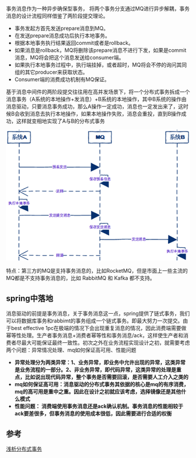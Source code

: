事务消息作为一种异步确保型事务， 将两个事务分支通过MQ进行异步解耦，事务消息的设计流程同样借鉴了两阶段提交理论。

- 事务发起方首先发送prepare消息到MQ。
- 在发送prepare消息成功后执行本地事务。
- 根据本地事务执行结果返回commit或者是rollback。
- 如果消息是rollback，MQ将删除该prepare消息不进行下发，如果是commit消息，MQ将会把这个消息发送给consumer端。
- 如果执行本地事务过程中，执行端挂掉，或者超时，MQ将会不停的询问其同组的其它producer来获取状态。
- Consumer端的消费成功机制有MQ保证。

基于消息中间件的两阶段提交往往用在高并发场景下，将一个分布式事务拆成一个消息事务（A系统的本地操作+发消息）+B系统的本地操作，其中B系统的操作由消息驱动，只要消息事务成功，那么A操作一定成功，消息也一定发出来了，这时候B会收到消息去执行本地操作，如果本地操作失败，消息会重投，直到B操作成功，这样就变相地实现了A与B的分布式事务

![](./img/消息驱动事务.png)

特点：第三方的MQ是支持事务消息的，比如RocketMQ，但是市面上一些主流的MQ都是不支持事务消息的，比如 RabbitMQ 和 Kafka 都不支持。

## spring中落地
消息驱动的前提是事务消息，关于事务消息这一点，spring提供了链式事务，我们可以将数据库事务和rabbimt的事务组成一个链式事务。即最大努力一次提交。由于best effective 1pc在极端的情况下会出现重复消息的情况，因此消费端需要做幂等性处理。生产者事务消息+消费者幂等性和事务消息/ack，这样使生产者和消费者尽最大可能保证最终一致性。初次之外在业务流程实现设计之初，就需要考虑两个问题：异常情况处理、mq如何保证高可用、性能问题
- **异常处理分为两类异常：1、业务异常，即业务中允许出现的异常，这类异常是业务流程的一部分。2、非业务异常，即代码异常，这类异常的处理是重点，比如说出现代码异常，整个事务是否需要回滚，是否需要人工介入之类的**  
- **mq如何保证高可用：消息驱动的分布式事务其依据的核心是mq的有序消费，mq的高可用是重中之重。因此在设计之初就应该考虑，选择镜像还是其他什么模式**  
- **性能问题： 消费端使用事务消息还是ack确认机制。事务消息的性能相较于ack要差很多，但事务消息的使用成本很低，因此需要进行合适的权衡**

## 参考
[浅析分布式事务](https://developer.aliyun.com/article/1025104)
